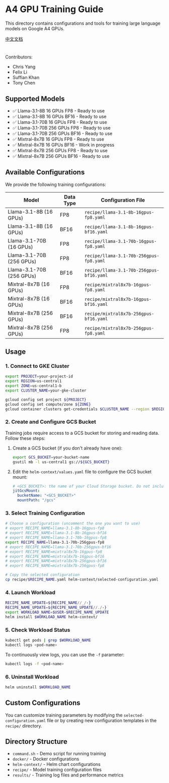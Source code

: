 # A4 GPU Training Guide

This directory contains configurations and tools for training large language models on Google A4 GPUs.

[中文文档](./README_CN.md)

#
Contributors:
- Chris Yang
- Felix Li
- Suffian Khan
- Tony Chen

## Supported Models

- ✅ Llama-3.1-8B  16 GPUs FP8 - Ready to use
- ✅ Llama-3.1-8B  16 GPUs BF16 - Ready to use
- ✅ Llama-3.1-70B 16 GPUs FP8 - Ready to use
- ✅ Llama-3.1-70B 256 GPUs FP8 - Ready to use
- ✅ Llama-3.1-70B 256 GPUs BF16 - Ready to use
- ✅ Mixtral-8x7B  16 GPUs FP8 - Ready to use
- ✅ Mixtral-8x7B  16 GPUs BF16 - Work in progress
- ✅ Mixtral-8x7B  256 GPUs FP8 - Ready to use
- ✅ Mixtral-8x7B  256 GPUs BF16 - Ready to use

## Available Configurations

We provide the following training configurations:

| Model | Data Type | Configuration File |
|-------|-----------|-------------------|
| Llama-3.1-8B (16 GPUs) | FP8 | `recipe/llama-3.1-8b-16gpus-fp8.yaml` |
| Llama-3.1-8B (16 GPUs) | BF16 | `recipe/llama-3.1-8b-16gpus-bf16.yaml` |
| Llama-3.1-70B (16 GPUs) | FP8 | `recipe/llama-3.1-70b-16gpus-fp8.yaml` |
| Llama-3.1-70B (256 GPUs) | FP8 | `recipe/llama-3.1-70b-256gpus-fp8.yaml` |
| Llama-3.1-70B (256 GPUs) | BF16 | `recipe/llama-3.1-70b-256gpus-bf16.yaml` |
| Mixtral-8x7B (16 GPUs) | FP8 | `recipe/mixtral8x7b-16gpus-fp8.yaml` |
| Mixtral-8x7B (16 GPUs) | BF16 | `recipe/mixtral8x7b-16gpus-bf16.yaml` |
| Mixtral-8x7B (256 GPUs) | BF16 | `recipe/mixtral8x7b-256gpus-bf16.yaml` |
| Mixtral-8x7B (256 GPUs) | FP8 | `recipe/mixtral8x7b-256gpus-fp8.yaml` |

## Usage

### 1. Connect to GKE Cluster

```bash
export PROJECT=your-project-id
export REGION=us-central1
export ZONE=us-central1-b
export CLUSTER_NAME=your-gke-cluster

gcloud config set project ${PROJECT}
gcloud config set compute/zone ${ZONE}
gcloud container clusters get-credentials $CLUSTER_NAME --region $REGION
```

### 2. Create and Configure GCS Bucket

Training jobs require access to a GCS bucket for storing and reading data. Follow these steps:

1. Create a GCS bucket (if you don't already have one):
   ```bash
   export GCS_BUCKET=your-bucket-name
   gsutil mb -l us-central1 gs://${GCS_BUCKET}
   ```

2. Edit the `helm-context/values.yaml` file to configure the GCS bucket mount:
   ```yaml
   # <GCS_BUCKET>: the name of your Cloud Storage bucket. Do not include the gs:// prefix, and do not miss ""
   jitGcsMount:
     bucketName: "<GCS_BUCKET>"
     mountPath: "/gcs"
   ```

### 3. Select Training Configuration

```bash
# Choose a configuration (uncomment the one you want to use)
# export RECIPE_NAME=llama-3.1-8b-16gpus-fp8
# export RECIPE_NAME=llama-3.1-8b-16gpus-bf16
# export RECIPE_NAME=llama-3.1-70b-16gpus-fp8
export RECIPE_NAME=llama-3.1-70b-256gpus-fp8
# export RECIPE_NAME=llama-3.1-70b-256gpus-bf16
# export RECIPE_NAME=mixtral8x7b-16gpus-fp8
# export RECIPE_NAME=mixtral8x7b-16gpus-bf16
# export RECIPE_NAME=mixtral8x7b-256gpus-bf16
# export RECIPE_NAME=mixtral8x7b-256gpus-fp8

# Copy the selected configuration
cp recipe/$RECIPE_NAME.yaml helm-context/selected-configuration.yaml
```

### 4. Launch Workload

```bash
RECIPE_NAME_UPDATE=${RECIPE_NAME//_/-}
RECIPE_NAME_UPDATE=${RECIPE_NAME_UPDATE//./-}
export WORKLOAD_NAME=$USER-$RECIPE_NAME_UPDATE
helm install $WORKLOAD_NAME helm-context/
```

### 5. Check Workload Status

```bash
kubectl get pods | grep $WORKLOAD_NAME
kubectl logs <pod-name>
```

To continuously view logs, you can use the `-f` parameter:
```bash
kubectl logs -f <pod-name>
```

### 6. Uninstall Workload

```bash
helm uninstall $WORKLOAD_NAME
```

## Custom Configurations

You can customize training parameters by modifying the `selected-configuration.yaml` file or by creating new configuration templates in the `recipe/` directory.

## Directory Structure

- `command.sh` - Demo script for running training
- `docker/` - Docker configurations
- `helm-context/` - Helm chart configurations
- `recipe/` - Model training configuration files
- `results/` - Training log files and performance metrics